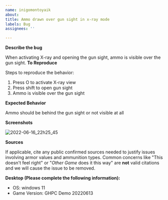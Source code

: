 ```yaml
---
name: inigomontoyaik
about: 
title: Ammo drawn over gun sight in x-ray mode
labels: Bug
assignees: ''

---
```


**Describe the bug**

When activating X-ray and opening the gun sight, ammo is visible over the gun sight.
**To Reproduce**

Steps to reproduce the behavior:
1. Press O to activate X-ray view
2. Press shift to open gun sight
3. Ammo is visible over the gun sight

**Expected Behavior**

Ammo should be behind the gun sight or not visible at all

**Screenshots**

![2022-06-16_22h25_45](https://user-images.githubusercontent.com/107646523/174149269-f46fd42a-7974-42d4-bea9-ee3002962839.png)


**Sources**

If applicable, cite any public confirmed sources needed to justify issues involving armor values and ammunition types.
Common concerns like "This doesn't feel right" or "_Other Game_ does it this way" are **not** valid citations and we will cause the issue to be removed.

**Desktop (Please complete the following information):**

 - OS: windows 11
 - Game Version: GHPC Demo 20220613
